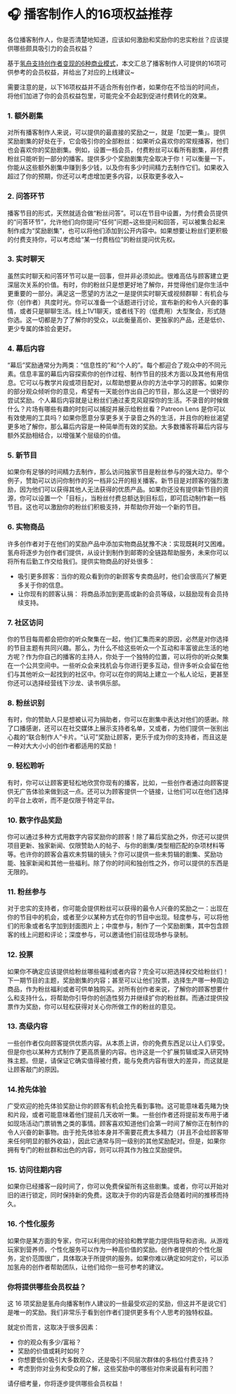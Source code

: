 # 🎧 播客制作人的16项权益推荐

各位播客制作人，你是否清楚地知道，应该如何激励和奖励你的忠实粉丝？应该提供哪些颇具吸引力的会员权益？

基于[氢舟支持创作者变现的6种商业模式](qing-zhou-ru-he-bang-chuang-zuo-zhe-bian-xian.md)，本文汇总了播客制作人可提供的16项可供参考的会员权益，并给出了对应的上线建议\~

需要注意的是，以下16项权益并不适合所有创作者，如果你在不恰当的时间点，将他们加进了你的会员权益包里，可能完全不会起到促进付费转化的效果。

### 1. 额外剧集

对所有播客制作人来说，可以提供的最直接的奖励之一，就是「加更一集」。提供奖励剧集的好处在于，它会吸引你的全部粉丝：如果听众喜欢你的常规播客，他们也会喜欢你的奖励剧集。例如，设置一档会员，付费粉丝可以看所有剧集，非付费粉丝只能听到一部分的播客。提供多少个奖励剧集完全取决于你！可以衡量一下，你能从这些额外剧集中赚到多少钱，以及你有多少时间精力去制作它们。如果收入超过了你的预期，你还可以考虑增加更多内容，以获取更多收入\~

### 2. 问答环节

播客节目的形式，天然就适合做“粉丝问答”。可以在节目中设置，为付费会员提供的“问答环节”，允许他们向你提问“任何”问题\~这些提问和回答，可以被集合起来制作成为“奖励剧集”，也可以将他们添加到公开内容中。如果想要让粉丝们更积极的付费支持你，可以考虑给“某一付费档位”的粉丝提问优先权。

### 3. 实时聊天

虽然实时聊天和问答环节可以是一回事，但并非必须如此。很难高估与顾客建立更深层次关系的价值。有时，你的粉丝只是想更好地了解你，并觉得他们是你生活中更重要的一部分。满足这一愿望的方法之一是提供实时聊天或视频群聊：有机会与你（创作者）共度时光。你可以准备一个话题进行讨论，宣布新的和令人兴奋的事情，或者只是聊聊生活。线上1V1聊天，或者线下的（低费用）大型聚会，形式随你选。这一切都是为了了解你的受众，以此衡量高价、更独家的产品，还是低价、更少专属的体验会更好。

### 4. 幕后内容

“幕后”奖励通常分为两类：“信息性的”和“个人的”。每个都迎合了观众中的不同元素。信息丰富的幕后内容探索你的创作过程、制作节目的技术方面以及其他有用信息。它可以与教学片段或项目配对，以帮助想要从你的方法中学习的顾客。如果你的部分观众倾听你的意见，希望有一天能创作出自己的节目，那么这是一个很好的尝试奖励。个人幕后内容就是让粉丝们通过麦克风窥探你的生活。不录音的时候做什么？片场有哪些有趣的时刻可以捕捉并展示给粉丝看？Patreon Lens 是你可以有效使用的工具吗？如果你愿意分享更多关于录音之外的生活，并且你的粉丝渴望更多地了解你，那么幕后内容是一种简单而有效的奖励。大多数播客将幕后内容与额外奖励相结合，以增强某个层级的价值。

### 5. 新节目

如果你有足够的时间精力去制作，那么访问独家节目是粉丝参与的强大动力。举个例子，赞助可以访问你制作的另一档非公开的相关播客。新节目是对顾客的强烈激励，因为他们可以获得其他人无法获得的优质产品。如果你还没有提供新节目的资源，你可以设置一个「目标」，当粉丝付费总额达到目标后，即可启动制作新一档节目。这也可以激励你的粉丝们积极支持，并帮助你开始一个新的节目。

### 6. 实物商品

许多创作者对于在他们的奖励产品中添加实物商品犹豫不决：实现既耗时又困难。氢舟将逐步为创作者们提供，从设计到制作到邮寄的全链路帮助服务，未来你可以将所有后勤工作交给我们。提供实物商品的好处很多：

* 吸引更多顾客：当你的观众看到你的新顾客专卖商品时，他们会很高兴了解更多关于你的信息。
* 让你现有的顾客认捐： 将商品添加到更高或新的会员等级，以鼓励现有会员持续支持。

### 7. 社区访问

你的节目每周都会把你的听众聚集在一起，他们汇集而来的原因，必然是对你选择的节目主题有共同兴趣。那么，为什么不给这些听众一个互动和丰富彼此生活的地方呢？作为你自己的播客的主持人，你处于一个独特的位置，可以将你的听众聚集在一个公共空间中。一些听众会来找机会与你进行更多互动，但许多听众会留在他们与其他听众一起找到的社区中。你可以在你的网站上建立一个私人论坛，更甚至你还可以选择经营线下沙龙、读书俱乐部。

### 8. 粉丝识别

有时，你的赞助人只是想被认可为捐助者，你可以在剧集中表达对他们的感谢。除了口播感谢，还可以在社交媒体上展示支持者名单，又或者，为他们提供一张别出心裁的“联合制作人”卡片。“认可”奖励让顾客，更乐于成为你的支持者，而且这是一种对大大小小的创作者都适用的奖励！

### 9. 轻松聆听

有时，你可以让顾客更轻松地欣赏你现有的播客，比如，一些创作者通过向顾客提供无广告体验来做到这一点。还可以为顾客提供一个链接，让他们可以在他们选择的平台上收听，而不是仅限于特定平台。

### 10. 数字作品奖励

你可以通过多种方式用数字内容奖励你的顾客！除了幕后奖励之外，你还可以提供项目更新、独家新闻、仅限赞助人的帖子、与你的剧集/类型相匹配的杂项材料等等。也许你的顾客会喜欢未剪辑的镜头？你可以提供一些未剪辑的剧集、奖励功能、独家新闻和其他一些福利。除了你的时间和独创性之外，你可以提供的东西是无限的。

### 11. 粉丝参与

对于忠实的支持者，你可能会提供粉丝可以获得的最令人兴奋的奖励之一：出现在你的节目中的机会，或者至少以某种方式在你的节目中出现。轻度参与，可以将他们的形象或者名字加到封面图片上；中度参与，制作了一个奖励剧集，其中包含顾客的线上问题和评论；深度参与，可以邀请他们前往现场参与录制。

### 12. 投票

如果你不确定应该提供给粉丝哪些福利或者内容？完全可以把选择权交给粉丝们！下一期节目的主题，奖励剧集的内容；甚至可以让他们投票，选择生产哪一种周边商品，作为粉丝福利或者可供单独购买。对所有创作者来说，了解你的顾客想要什么和支持什么，将帮助你引导你的创造性努力并继续扩你的粉丝群。而通过提供投票作为奖励，你可以轻松获得对关心你所做工作的粉丝的意见。

### 13. 高级内容

一些创作者仅向顾客提供优质内容。从本质上讲，你的免费东西足以让人们享受。但是你也以某种方式制作了更高质量的内容。也许这是一个扩展剪辑或深入研究特殊主题。但是，请保证它确实值得被付费，能与免费内容有很大的差异，而这就是让顾客敲门的原因。

### 14.抢先体验

广受欢迎的抢先体验奖励让你的顾客有机会抢先看到事物。这可能意味着先睹为快和片段，或者可能意味着他们提前几天收听一集。一些创作者还将提前发布用于诸如现场活动门票销售之类的事情。顾客喜欢知道他们会第一时间了解你正在制作的令人兴奋的新事物。由于抢先体验本身并不需要花费太多精力（并且不会给顾客带来任何明显的额外收益），因此它通常与同一级别的其他奖励配对。但是，如果你拥有专门的粉丝群和出色的内容，则可以将其作为独立奖励提供。

### 15. 访问往期内容

如果你已经播客一段时间了，你可以免费保留所有这些剧集。或者，你可以开始对旧的进行锁定，同时保持新的免费。这取决于你的内容是否会随着时间的推移而持久。

### 16. 个性化服务

如果你是某方面的专家，你可以利用你的经验和教学能力提供指导和咨询。从游戏玩家到营养师，个性化服务可以作为一种高价值的奖励。创作者提供的个性化服务，定价范围很广，具体取决于所提供的服务。如果你难以确定如何定价，可以添加氢舟的创作者帮助团队，让他们给你一些可参考的建议。

### 你将提供哪些会员权益？

这 16 项奖励是氢舟向播客制作人建议的一些最受欢迎的奖励，但这并不是说它们是唯一的奖励。我们非常乐于看到创作者们提供更多有个人思考的独特权益。

就定价而言，这取决于很多因素：

* 你的观众有多少/富裕？
* 奖励的价值或耗时如何？
* 你想要低价吸引大多数观众，还是吸引不同层次群体的多档位付费支持？
* 考虑到你对业务和受众的了解，这些奖励中的哪些对你来说最有利可图？

请仔细考量，你将逐步提供哪些会员权益！
